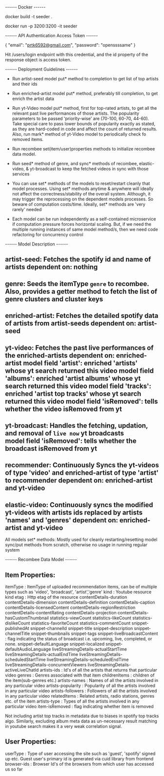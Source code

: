 ------ Docker ------

docker build -t seeder .

docker run -p 3200:3200 -it seeder


------ API Authentication Access Token ------

{
"email": "prtk6592@gmail.com",
"password": "openssssame"
}

Hit /users/login endpoint with this credential, and the id property of the response object is access token. 

------ Deployment Guidelines ------

- Run artist-seed model put* method to completion to get list of top artists and their ids

- Run enriched-artist model put* method, preferably till completion, to get enrich the artist data

- Run yt-Video model put* method, first for top-rated artists, to get all the relevant past live performances of those      artists. The popularity parameters to be passed 'priority-wise' are (70-100, 60-70, 44-60). Take special care to pass     lower bounds of popularity exactly as stated, as they are hard-coded in code and affect the count of returned results.
  Also, run mark* method of yt-Video model to periodically check fo removed items.

- Run recombee set(item/user)properties methods to initialize recombee data model. 

- Run seed* method of genre, and sync* methods of recombee, elastic-video, & yt-broadcast to keep the fetched videos in     sync with those services 

- You can use set* methods of the models to reset/restart cleanly that model processes. Using set* methods anytime &        anywhere will ideally not affect the correctness/stability of the overall system. Although, it may trigger the            reprocessing on the dependent models processes. So beware of computation costs/time. Ideally, set* methods are 'very      rarely' needed

- Each model can be run independently as a self-contained microservice if computation pressure forces horizontal scaling.   But, if we need the multiple running instances of same model method/s, then we need code refactoring for concurrency      control    

------ Model Description ------

artist-seed: Fetches the spotify id and name of artists
dependent on: nothing
---
genre: Seeds the itemType `genre` to recombee. Also, provides a getter method to fetch the list of genre clusters and cluster keys
---
enriched-artist: Fetches the detailed spotify data of artists from artist-seeds
dependent on: artist-seed
---
yt-video: Fetches the past live performances of the enriched-artists 
dependent on: enriched-artist
model field 'artist': enriched 'artists' whose yt search returned this video
model field 'albums': enriched 'artist albums' whose yt search returned this video
model field 'tracks': enriched 'artist top tracks' whose yt search returned this video
model field 'isRemoved': tells whether the video isRemoved from yt
---
yt-broadcast: Handles the fetching, updation, and removal of  `live now` yt broadcasts   
model field 'isRemoved': tells whether the broadcast isRemoved from yt
---
recommender: Continuously Syncs the yt-videos of type 'video' and enriched-artist of type 'artist' to recommender
dependent on: enriched-artist and yt-video
---
elastic-video: Continuously syncs the modified yt-videos with artists ids replaced by artists 'names' and 'genres' 
dependent on: enriched-artist and yt-video
---
All models set* methods: Mostly used for cleanly restarting/resetting model sync/put methods from scratch, otherwise no usage in running regular system


------ Recombee Data Model ------

Item Properties:
---------------

itemType <string>: ItemType of uploaded recommendation items, can be of multiple types such as 'video', 'broadcast',
'artist','genre' 
kind <string>: Youtube resource kind
etag <string>: Http etag of the resource
contentDetails-duration <string>
contentDetails-dimension <string>
contentDetails-definition <string>
contentDetails-caption <string>
contentDetails-licensedContent <boolean>
contentDetails-regionRestriction <string>
contentDetails-contentRating <string>
contentDetails-projection <string>
contentDetails-hasCustomThumbnail <boolean>
statistics-viewCount <string>
statistics-likeCount <string>
statistics-dislikeCount <string>
statistics-favoriteCount <string>
statistics-commentCount <string>
snippet-publishedAt <timestamp>
snippet-channelId <string>
snippet-title <string>
snippet-description <string>
snippet-channelTitle <string>
snippet-thumbnails <string>
snippet-tags <set>
snippet-liveBroadcastContent <string>: flag indicating the status of broadcast i.e. upcoming, live, completed, or none. 
snippet-defaultLanguage <string>
snippet-localized <string>
snippet-defaultAudioLanguage <string>
liveStreamingDetails-actualStartTime <timestamp>
liveStreamingDetails-actualEndTime <timestamp>
liveStreamingDetails-scheduledStartTime <timestamp>
liveStreamingDetails-scheduledEndTime <timestamp>
liveStreamingDetails-concurrentViewers <string>
liveStreamingDetails-activeLiveChatId <string>
artists-ids <set>: Id's of all the artists that returns that particular video
genres <set>: Genres associated with that item
childrenItems <set>: children of the item(sub-genres etc.)
artists-names <set>: Names of all the artists involved in any particular video
artists-popularity <set>: Popularity of all the artists involved in any particular video
artists-followers <set>: Followers of all the artists involved in any particular video
relatedItems <set>: Related artists, radio stations, genres etc. of the item
artists-type <set>: Types of all the artists involved in any particular video
item-isRemoved <boolean>: flag indicating whether item is removed

Not including artist top tracks in metadata due to biases in spotify top tracks algo. Similarly, excluding album meta data as un-necessary result matching in youtube search makes it a very weak correlation signal. 

User Properties:
---------------

userType <string>: Type of user accessing the site such as 'guest', 'spotify' signed up etc. Guest user's primary                       id is generated via cuid library from frontend
browser-ids <set>: Browser Id's of the browsers from which user has accessed us so far 

